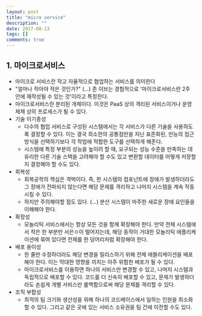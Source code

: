 ```yaml
---
layout: post
title: "micro service"
description: ""
date: 2017-08-13
tags: []
comments: true
---
```


## 1. 마이크로서비스

- 마이크로 서비스란 작고 자율적으로 협업하는 서비스를 의미한다
- "얼마나 작아야 작은 것인가?" (...) 존 이브는 경험적으로 '마이크로서비스란 2주 안에 재작성될 수 있는 것'이라고 특정한다.
- 마이크로서비스란 분리된 개체이다. 이것은 PaaS 상의 격리된 서비스이거나 운영체제 상의 프로세스가 될 수 있다.
- 기술 이기종성
    - 다수의 협업 서비스로 구성된 시스템에서는 각 서비스가 다른 기술을 사용하도록 결정할 수 있다. 이는 결국 최소한의 공통점만을 지닌 표준화된, 만능의 접근 방식을 선택하기보다 각 작업에 적합한 도구를 선택하게 해준다.
    - 시스템에 특정 부분의 성능을 높이려 할 때, 요구되는 성능 수준을 만족하는 데 유리한 다른 기술 스택을 고려해야 할 수도 있고 변환할 데이터를 어떻게 저장할지 결정해야 할 수도 있다.
- 회복성
    - 회복공학의 핵심은 격벅이다. 즉, 한 시스템의 컴포넌트에 장애가 발생하더라도 그 장애가 전파되지 않는다면 해당 문제를 격리하고 나머지 시스템을 계속 작동시킬 수 있다.
    - 하지만 주의해야할 점도 있다. (...) 분산 시스템이 마주한 새로운 장애 요인들을 이해해야 한다.
- 확장성
    - 모놀리틱 서비스에서는 항상 모든 것을 함께 확장해야 한다. 만약 전체 시스템에서 작은 한 부분만 서은ㅇ이 떨어지는데, 해당 동작이 거대한 모놀리틱 에플리케이션에 묶여 있다면 전체를 한 덩어리처럼 확장해야 한다.
- 배포 용이성
    - 한 줄만 수정하더라도 해당 변경을 릴리스하기 위해 전체 에블리케이션을 배포해야 한다. 이는 막대한 영향을 끼치는 아주 위험한 배포가 될 수 있다.
    - 마이크로서비스를 이용하면 하나의 서비스만 변경할 수 있고, 나머지 시스템과 독립적으로 배포할 수 있다. 코드를 더 신속히 배포할 수 있고, 문제가 발생하더라도 손쉽게 개별 서비스만 롤백함으로써 해당 문제를 격리할 수 있다.
- 조직 부합성
    - 최적의 팀 크기와 생산성을 위해 하나의 코드베이스에서 일하는 인원을 최소화 할 수 있다. 그리고 같은 곳에 있는 서비스 소유권을 팀 간에 이전할 수도 있다.
